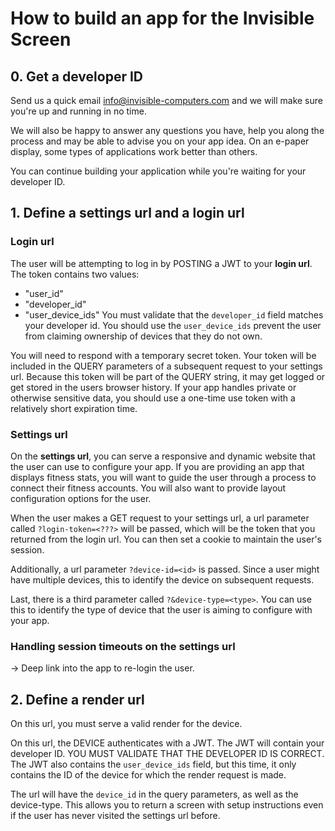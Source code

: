 # How to build an app for the Invisible Screen

## 0. Get a developer ID

Send us a quick email info@invisible-computers.com and we will make sure you're up and running in no time.

We will also be happy to answer any questions you have, help you along the process and may be able to advise you on your app idea. 
On an e-paper display, some types of applications work better than others. 

You can continue building your application while you're waiting for your developer ID.


## 1. Define a settings url and a login url

### Login url

The user will be attempting to log in by POSTING a JWT to your **login url**.
The token contains two values:
* "user_id"
* "developer_id"
* "user_device_ids"
You must validate that the `developer_id` field matches your developer id.
You should use the `user_device_ids` prevent the user from claiming ownership of devices that they do not own.


You will need to respond with a temporary secret token. Your token will be included in the QUERY 
parameters of a subsequent request to your settings url. Because this token
will be part of the QUERY string, it may get logged or get stored in the users browser history. 
If your app handles private or otherwise sensitive data, you should use a one-time use token with a relatively 
short expiration time.



### Settings url 

On the **settings url**, you can serve a responsive and dynamic website that the user can use to configure your app.
If you are providing an app that displays fitness stats, you will want to guide the user through a process
to connect their fitness accounts. You will also want to provide layout configuration options for the user. 

When the user makes a GET request to your settings url, a url parameter called `?login-token=<???>` will be passed,
which will be the token that you returned from the login url. You can then set a cookie to maintain the user's session. 

Additionally, a url parameter `?device-id=<id>` is passed. 
Since a user might have multiple devices,  this to identify the device on subsequent requests. 

Last, there is a third parameter called `?&device-type=<type>`. You can use this to identify the type of device
that the user is aiming to configure with your app. 

###  Handling session timeouts on the settings url
-> Deep link into the app to re-login the user. 


## 2. Define a render url

On this url, you must serve a valid render for the device. 

On this url, the DEVICE authenticates with a JWT. The JWT will contain your developer ID. YOU MUST VALIDATE THAT THE DEVELOPER ID IS CORRECT.
The JWT also contains the `user_device_ids` field, but this time, it only contains the ID of the device for which the render request is made. 

The url will have the `device_id` in the query parameters, as well as the device-type. 
This allows you to return a screen with setup instructions even if the user has never visited the settings url before. 

